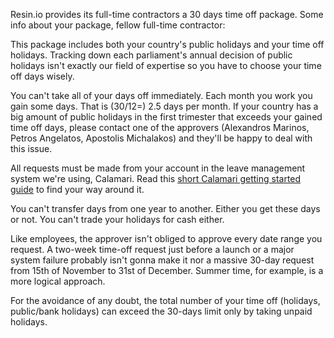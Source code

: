 Resin.io provides its full-time contractors a 30 days time off package. Some info about your package, fellow full-time contractor:

This package includes both your country's public holidays and your time off holidays. Tracking down each parliament's annual decision of public holidays isn't exactly our field of expertise so you have to choose your time off days wisely.

You can't take all of your days off immediately. Each month you work you gain some days. That is (30/12=) 2.5 days per month. If your country has a big amount of public holidays in the first trimester that exceeds your gained time off days, please contact one of the approvers (Alexandros Marinos, Petros Angelatos, Apostolis Michalakos) and they'll be happy to deal with this issue.

All requests must be made from your account in the leave management system we're using, Calamari. Read this [short Calamari getting started guide](https://docs.google.com/a/resin.io/document/d/1tSKx8T78QFJMOzXrqIKcN7lwEPM41VbBG7B_ILEOkBQ/edit?usp=sharing) to find your way around it.

You can't transfer days from one year to another. Either you get these days or not. You can't trade your holidays for cash either.

Like employees, the approver isn't obliged to approve every date range you request. A two-week time-off request just before a launch or a major system failure probably isn't gonna make it nor a massive 30-day request from 15th of November to 31st of December. Summer time, for example, is a more logical approach.

For the avoidance of any doubt, the total number of your time off (holidays, public/bank holidays) can exceed the 30-days limit only by taking unpaid holidays.